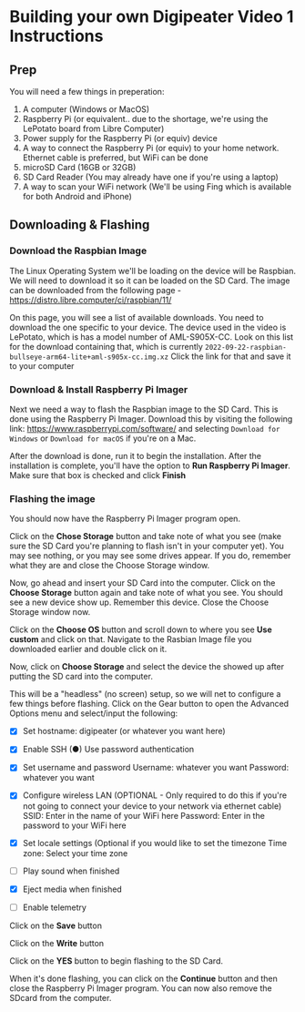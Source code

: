 # Building your own Digipeater Video 1 Instructions

## Prep
You will need a few things in preperation:
1. A computer (Windows or MacOS)
2. Raspberry Pi (or equivalent.. due to the shortage, we're using the LePotato board from Libre Computer)
3. Power supply for the Raspberry Pi (or equiv) device
4. A way to connect the Raspberry Pi (or equiv) to your home network. Ethernet cable is preferred, but WiFi can be done
5. microSD Card (16GB or 32GB)
6. SD Card Reader (You may already have one if you're using a laptop)
7. A way to scan your WiFi network (We'll be using Fing which is available for both Android and iPhone)


## Downloading & Flashing

### Download the Raspbian Image
The Linux Operating System we'll be loading on the device will be Raspbian. We will need to download it so it can be loaded on the SD Card. The image can be downloaded from the following page - https://distro.libre.computer/ci/raspbian/11/

On this page, you will see a list of available downloads. You need to download the one specific to your device. The device used in the video is LePotato, which is has a model number of AML-S905X-CC. Look on this list for the download containing that, which is currently `2022-09-22-raspbian-bullseye-arm64-lite+aml-s905x-cc.img.xz` Click the link for that and save it to your computer


### Download & Install Raspberry Pi Imager
Next we need a way to flash the Raspbian image to the SD Card. This is done using the Raspberry Pi Imager. Download this by visiting the following link: https://www.raspberrypi.com/software/ and selecting `Download for Windows` or `Download for macOS` if you're on a Mac. 

After the download is done, run it to begin the installation. After the installation is complete, you'll have the option to **Run Raspberry Pi Imager**. Make sure that box is checked and click **Finish**


### Flashing the image
You should now have the Raspberry Pi Imager program open. 

Click on the **Chose Storage** button and take note of what you see (make sure the SD Card you're planning to flash isn't in your computer yet). You may see nothing, or you may see some drives appear. If you do, remember what they are and close the Choose Storage window.

Now, go ahead and insert your SD Card into the computer. Click on the **Choose Storage** button again and take note of what you see. You should see a new device show up. Remember this device. Close the Choose Storage window now.

Click on the **Choose OS** button and scroll down to where you see **Use custom** and click on that. Navigate to the Rasbian Image file you downloaded earlier and double click on it.

Now, click on **Choose Storage** and select the device the showed up after putting the SD card into the computer.

This will be a "headless" (no screen) setup, so we will net to configure a few things before flashing. Click on the Gear button to open the Advanced Options menu and select/input the following:

- [x] Set hostname: digipeater (or whatever you want here)
- [x] Enable SSH
        (●) Use password authentication
        
- [x] Set username and password
        Username: whatever you want
        Password: whatever you want
        
- [x] Configure wireless LAN (OPTIONAL - Only required to do this if you're not going to connect your device to your network via ethernet cable)
        SSID: Enter in the name of your WiFi here
        Password: Enter in the password to your WiFi here
   
- [x] Set locale settings (Optional if you would like to set the timezone
        Time zone: Select your time zone
        
        
- [ ] Play sound when finished
- [x] Eject media when finished
- [ ] Enable telemetry

Click on the **Save** button

Click on the **Write** button

Click on the **YES** button to begin flashing to the SD Card.

When it's done flashing, you can click on the **Continue** button and then close the Raspberry Pi Imager program. You can now also remove the SDcard from the computer.






